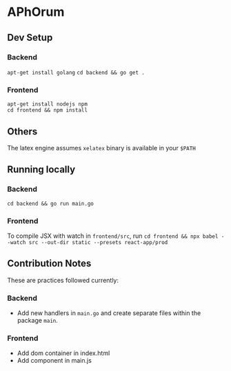 # APhOrum

## Dev Setup

### Backend
`apt-get install golang`
`cd backend && go get .`
### Frontend
`apt-get install nodejs npm`<br>
`cd frontend && npm install`

## Others
The latex engine assumes `xelatex` binary is available in your `$PATH`

## Running locally

### Backend
`cd backend && go run main.go`
### Frontend
To compile JSX with watch in `frontend/src`, run 
`cd frontend && npx babel --watch src --out-dir static --presets react-app/prod`

## Contribution Notes
These are practices followed currently:
### Backend
- Add new handlers in `main.go` and create separate files within the package `main`.
### Frontend
- Add dom container in index.html
- Add component in main.js
